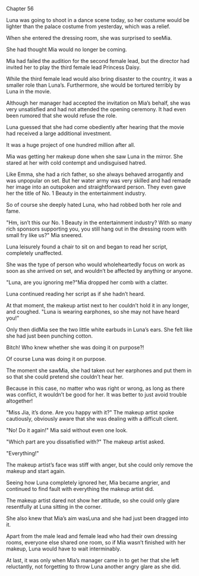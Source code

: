 Chapter 56

Luna was going to shoot in a dance scene today, so her costume would be lighter than the palace costume from yesterday, which was a relief.


When she entered the dressing room, she was surprised to seeMia.


She had thought Mia would no longer be coming.


Mia had failed the audition for the second female lead, but the director had invited her to play the third female lead Princess Daisy.


While the third female lead would also bring disaster to the country, it was a smaller role than Luna’s. Furthermore, she would be tortured terribly by Luna in the movie.


Although her manager had accepted the invitation on Mia’s behalf, she was very unsatisfied and had not attended the opening ceremony. It had even been rumored that she would refuse the role.


Luna guessed that she had come obediently after hearing that the movie had received a large additional investment.


It was a huge project of one hundred million after all.


Mia was getting her makeup done when she saw Luna in the mirror. She stared at her with cold contempt and undisguised hatred.


Like Emma, she had a rich father, so she always behaved arrogantly and was unpopular on set. But her water army was very skilled and had remade her image into an outspoken and straightforward person. They even gave her the title of No. 1 Beauty in the entertainment industry.


So of course she deeply hated Luna, who had robbed both her role and fame.


"Hm, isn’t this our No. 1 Beauty in the entertainment industry? With so many rich sponsors supporting you, you still hang out in the dressing room with small fry like us?" Mia sneered.


Luna leisurely found a chair to sit on and began to read her script, completely unaffected.


She was the type of person who would wholeheartedly focus on work as soon as she arrived on set, and wouldn’t be affected by anything or anyone.


"Luna, are you ignoring me?"Mia dropped her comb with a clatter.


Luna continued reading her script as if she hadn’t heard.


At that moment, the makeup artist next to her couldn’t hold it in any longer, and coughed. "Luna is wearing earphones, so she may not have heard you!"


Only then didMia see the two little white earbuds in Luna’s ears. She felt like she had just been punching cotton.


Bitch! Who knew whether she was doing it on purpose?!


Of course Luna was doing it on purpose.


The moment she sawMia, she had taken out her earphones and put them in so that she could pretend she couldn’t hear her.


Because in this case, no matter who was right or wrong, as long as there was conflict, it wouldn’t be good for her. It was better to just avoid trouble altogether!


"Miss Jia, it’s done. Are you happy with it?" The makeup artist spoke cautiously, obviously aware that she was dealing with a difficult client.


"No! Do it again!" Mia said without even one look.


"Which part are you dissatisfied with?" The makeup artist asked.


"Everything!"


The makeup artist’s face was stiff with anger, but she could only remove the makeup and start again.


Seeing how Luna completely ignored her, Mia became angrier, and continued to find fault with everything the makeup artist did.


The makeup artist dared not show her attitude, so she could only glare resentfully at Luna sitting in the corner.


She also knew that Mia’s aim wasLuna and she had just been dragged into it.


Apart from the male lead and female lead who had their own dressing rooms, everyone else shared one room, so if Mia wasn’t finished with her makeup, Luna would have to wait interminably.


At last, it was only when Mia’s manager came in to get her that she left reluctantly, not forgetting to throw Luna another angry glare as she did.


